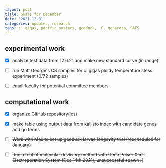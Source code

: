 ```yaml
---
layout: post
title: Goals for December 
date: '2021-12-01'
categories: updates, research
tags: c. gigas, pacific oysters, geoduck,  P. generosa, SAFS
---
```


## experimental work

- [x] analyze test data from 12.6.21 and make new standard curve (in range) 

- [ ] run Matt George's CS samples for c. gigas ploidy temperature stess experiment (0/72 samples)

- [ ] email faculty for potential committee members 

## computational work

- [x] organize GitHub repository(ies)

- [x] make table using output data from kallisto index with candidate genes and go terms

- [ ] ~~Work with Mac to set up geoduck larvae longevity trial (rescheduled for January)~~

- [ ] ~~Run a trial of molecular devlivery method with Gene Pulser Xcell Electroporation System (Dec 14th 2021), unsuccessful spawn :(~~
